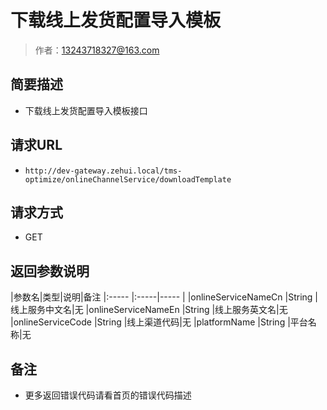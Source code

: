 # 下载线上发货配置导入模板

> 作者：13243718327@163.com

## 简要描述

- 下载线上发货配置导入模板接口

## 请求URL
- `http://dev-gateway.zehui.local/tms-optimize/onlineChannelService/downloadTemplate `
  
## 请求方式
- GET


## 返回参数说明 

|参数名|类型|说明|备注
|:-----  |:-----|-----           |
|onlineServiceNameCn |String   |线上服务中文名|无
|onlineServiceNameEn |String   |线上服务英文名|无
|onlineServiceCode |String   |线上渠道代码|无
|platformName |String   |平台名称|无

## 备注 

- 更多返回错误代码请看首页的错误代码描述